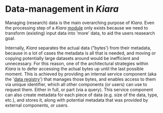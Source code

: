 # Data-management in *Kiara*

Managing (research) data is the main overarching purpose of *Kiara*. Even the processing step of a *Kiara* [module](../modules/) only exists because we need to transform (existing) input data into 'more' data, to aid the users reasearch goal.

Internally, *Kiara* separates the actual data ("bytes') from their metadata, because in a lot of cases the metadata is all that is needed, and moving or copying potentially large datasets around would be inefficient and unnecessary. For this reason, one of the architectural strategies within *Kiara* is to defer accessing the actual bytes up until the last possible moment. This is achieved by providing an internal service component (aka the '[data registry](registry.md)') that manages those bytes, and enables access to them via unique identifier, which all other components (or users) can use to request them. Either in full, or part (via a query). This service component can also create metadata for each piece of data (e.g. size of the data, type, etc.), and stores it, along with potential metadata that was provided by external components, or users.
